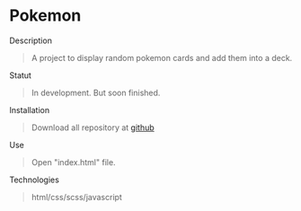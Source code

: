 # Pokemon

Description
  >A project to display random pokemon cards and add them into a deck.
 
Statut
  >In development. But soon finished.
  
Installation
  >Download all repository at [github](https://github.com/MaximeHocquet/Pokemon/tree/master)
  
Use
  >Open "index.html" file. 
 
Technologies
  >html/css/scss/javascript
